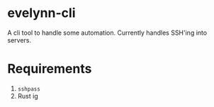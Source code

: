 # evelynn-cli
A cli tool to handle some automation.
Currently handles SSH'ing into servers.

# Requirements
1. `sshpass`
2. Rust ig